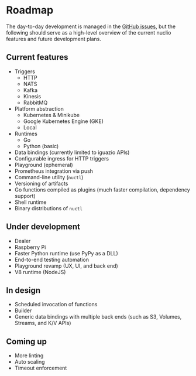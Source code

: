 # Roadmap

The day-to-day development is managed in the [GitHub issues](https://github.com/nuclio/nuclio/issues), but the following should serve as a high-level overview of the current nuclio features and future development plans.

## Current features

- Triggers
    - HTTP
    - NATS
    - Kafka
    - Kinesis
    - RabbitMQ
- Platform abstraction
    - Kubernetes & Minikube
    - Google Kubernetes Engine (GKE) 
    - Local
- Runtimes
    - Go
    - Python (basic)
- Data bindings (currently limited to iguazio APIs) 
- Configurable ingress for HTTP triggers
- Playground (ephemeral)
- Prometheus integration via push
- Command-line utility (`nuctl`)
- Versioning of artifacts
- Go functions compiled as plugins (much faster compilation, dependency support)
- Shell runtime
- Binary distributions of `nuctl`

## Under development

- Dealer
- Raspberry Pi
- Faster Python runtime (use PyPy as a DLL)
- End-to-end testing automation
- Playground revamp (UX, UI, and back end)
- V8 runtime (NodeJS)

## In design

- Scheduled invocation of functions
- Builder
- Generic data bindings with multiple back ends (such as S3, Volumes, Streams, and K/V APIs)

## Coming up

- More linting
- Auto scaling
- Timeout enforcement

